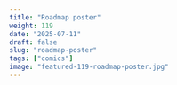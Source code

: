 ```yaml
---
title: "Roadmap poster"
weight: 119
date: "2025-07-11"
draft: false
slug: "roadmap-poster"
tags: ["comics"]
image: "featured-119-roadmap-poster.jpg"
---
```

